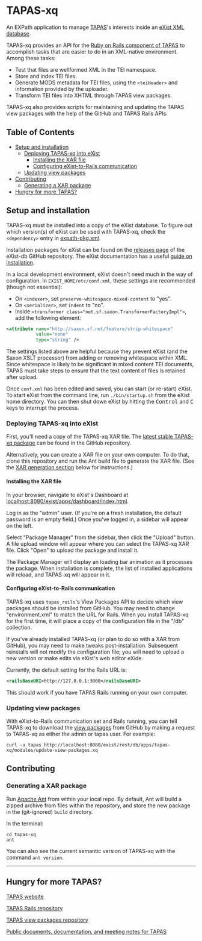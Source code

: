 TAPAS-xq
========

An EXPath application to manage [TAPAS](https://tapasproject.org)'s interests inside an [eXist XML database](http://exist-db.org/exist/apps/homepage/index.html).

TAPAS-xq provides an API for the [Ruby on Rails component of TAPAS](https://github.com/NEU-DSG/tapas_rails) to accomplish tasks that are easier to do in an XML-native environment. Among these tasks:

- Test that files are wellformed XML in the TEI namespace.
- Store and index TEI files.
- Generate MODS metadata for TEI files, using the `<teiHeader>` and information provided by the uploader.
- Transform TEI files into XHTML through TAPAS view packages.

TAPAS-xq also provides scripts for maintaining and updating the TAPAS view packages with the help of the GitHub and TAPAS Rails APIs.

## Table of Contents

- [Setup and installation](#setup-and-installation)
  - [Deploying TAPAS-xq into eXist](#deploying-tapas-xq-into-exist)
    - [Installing the XAR file](#installing-the-xar-file)
    - [Configuring eXist-to-Rails communication](#configuring-exist-to-rails-communication)
  - [Updating view packages](#updating-view-packages)
- [Contributing](#contributing)
  - [Generating a XAR package](#generating-a-xar-package)
- [Hungry for more TAPAS?](#hungry-for-more-tapas)


## Setup and installation

TAPAS-xq must be installed into a copy of the eXist database. To figure out which version(s) of eXist can be used with TAPAS-xq, check the `<dependency>` entry in [expath-pkg.xml](./expath-pkg.xml).

Installation packages for eXist can be found on the [releases page](https://github.com/eXist-db/exist/releases) of the eXist-db GitHub repository. The eXist documentation has a useful [guide on installation](http://exist-db.org/exist/apps/doc/basic-installation).

In a local development environment, eXist doesn't need much in the way of configuration. In `EXIST_HOME/etc/conf.xml`, these settings are recommended (though not essential):

- On `<indexer>`, set `preserve-whitespace-mixed-content` to "yes".
- On `<serializer>`, set `indent` to "no".
- Inside `<transformer class="net.sf.saxon.TransformerFactoryImpl">`, add the following element:

```xml
<attribute name="http://saxon.sf.net/feature/strip-whitespace"
           value="none"
           type="string" />
```

The settings listed above are helpful because they prevent eXist (and the Saxon XSLT processor) from adding or removing whitespace within XML. Since whitespace is likely to be significant in mixed content TEI documents, TAPAS must take steps to ensure that the text content of files is retained after upload.

<!-- For a full list of eXist configurations used in the development and production environments, please see the TAPAS server documentation. -->

Once `conf.xml` has been edited and saved, you can start (or re-start) eXist. To start eXist from the command line, run `./bin/startup.sh` from the eXist home directory. You can then shut down eXist by hitting the <kbd>Control</kbd> and <kbd>C</kbd> keys to interrupt the process.


### Deploying TAPAS-xq into eXist

First, you'll need a copy of the TAPAS-xq XAR file. The [latest stable TAPAS-xq package](https://github.com/NEU-DSG/tapas-xq/releases/latest) can be found in the GitHub repository. 

Alternatively, you can create a XAR file on your own computer. To do that, clone this repository and run the Ant build file to generate the XAR file. (See the [XAR generation section](#generating-a-xar-package) below for instructions.)


#### Installing the XAR file

In your browser, navigate to eXist's Dashboard at [localhost:8080/exist/apps/dashboard/index.html](http://localhost:8080/exist/apps/dashboard/index.html).

Log in as the "admin" user. (If you're on a fresh installation, the default password is an empty field.) Once you've logged in, a sidebar will appear on the left.

Select "Package Manager" from the sidebar, then click the "Upload" button. A file upload window will appear where you can select the TAPAS-xq XAR file. Click "Open" to upload the package and install it.

The Package Manager will display an loading bar animation as it processes the package. When installation is complete, the list of installed applications will reload, and TAPAS-xq will appear in it.


#### Configuring eXist-to-Rails communication

TAPAS-xq uses `tapas_rails`'s View Packages API to decide which view packages should be installed from GitHub. You may need to change "environment.xml" to match the URL for Rails. When you install TAPAS-xq for the first time, it will place a copy of the configuration file in the "/db" collection.

If you've already installed TAPAS-xq (or plan to do so with a XAR from GitHub), you may need to make tweaks post-installation. Subsequent reinstalls will not modify the configuration file; you will need to upload a new version or make edits via eXist's web editor eXide.

Currently, the default setting for the Rails URL is:

```xml
<railsBaseURI>http://127.0.0.1:3000</railsBaseURI>
```

This should work if you have TAPAS Rails running on your own computer.


### Updating view packages

With eXist-to-Rails communication set and Rails running, you can tell TAPAS-xq to download the [view packages](https://github.com/NEU-DSG/tapas-view-packages) from GitHub by making a request to TAPAS-xq as either the admin or tapas user. For example: 

```shell
curl -u tapas http://localhost:8080/exist/rest/db/apps/tapas-xq/modules/update-view-packages.xq
```


## Contributing

<!-- ... -->

### Generating a XAR package

Run [Apache Ant](https://ant.apache.org/manual/running.html) from within your local repo. By default, Ant will build a zipped archive from files within the repository, and store the new package in the (git-ignored) `build` directory.

In the terminal:

```shell
cd tapas-xq
ant
```

You can also see the current semantic version of TAPAS-xq with the command `ant version`.


***

## Hungry for more TAPAS?

[TAPAS website](https://tapasproject.org/)

[TAPAS Rails repository](https://github.com/NEU-DSG/tapas_rails)

[TAPAS view packages repository](https://github.com/NEU-DSG/tapas-view-packages)

[Public documents, documentation, and meeting notes for TAPAS](https://github.com/NEU-DSG/tapas-docs)

